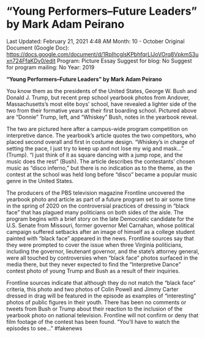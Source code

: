 # “Young Performers–Future Leaders” by Mark Adam Peirano

Last Updated: February 21, 2021 4:48 AM
Month: 10 - October
Original Document (Google Doc): https://docs.google.com/document/d/1RpIhcglsKPbhfqrLlJoVOrq8VpkmS3uxn724FfaKDy0/edit
Program: Picture Essay
Suggest for blog: No
Suggest for program mailing: No
Year: 2019

**“Young Performers–Future Leaders” by Mark Adam Peirano**

You know them as the presidents of the United States, George W. Bush and Donald J. Trump, but recent prep school yearbook photos from Andover, Massachusetts’s most elite boys’ school, have revealed a lighter side of the two from their formative years at their first boarding school. Pictured above are “Donnie” Trump, left, and “Whiskey” Bush, notes in the yearbook reveal.

The two are pictured here after a campus-wide program competition on interpretive dance. The yearbook’s article quotes the two competitors, who placed second overall and first in costume design. “Whiskey’s in charge of setting the pace, I just try to keep up and not lose my wig and mask…” (Trump). “I just think of it as square dancing with a jump rope, and the music does the rest” (Bush). The article describes the contestants’ chosen music as “disco inferno,” but there is no indication as to the theme, as the contest at the school was held long before “disco” became a popular music genre in the United States.

The producers of the PBS television magazine Frontline uncovered the yearbook photo and article as part of a future program set to air some time in the spring of 2020 on the controversial practices of dressing in “black face” that has plagued many politicians on both sides of the aisle. The program begins with a brief story on the late Democratic candidate for the U.S. Senate from Missouri, former governor Mel Carnahan, whose political campaign suffered setbacks after an image of himself as a college student painted with “black face” appeared in the news. Frontline sources say that they were prompted to cover the issue when three Virginia politicians, including the governor, lieutenant governor, and the state’s attorney general, were all touched by controversies when “black face” photos surfaced in the media there, but they never expected to find the “Interpretive Dance” contest photo of young Trump and Bush as a result of their inquiries.

Frontline sources indicate that although they do not match the “black face” criteria, this photo and two photos of Colin Powell and Jimmy Carter dressed in drag will be featured in the episode as examples of “interesting” photos of public figures in their youth. There has been no comments or tweets from Bush or Trump about their reaction to the inclusion of the yearbook photo on national television. Frontline will not confirm or deny that film footage of the contest has been found. “You’ll have to watch the episodes to see…” #fakenews